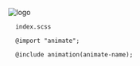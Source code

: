 ![logo](https://github.com/dylan-7/joys-animate/img/1526407484_952369.jpg)



```
  index.scss

  @import "animate";

  @include animation(animate-name);

```
